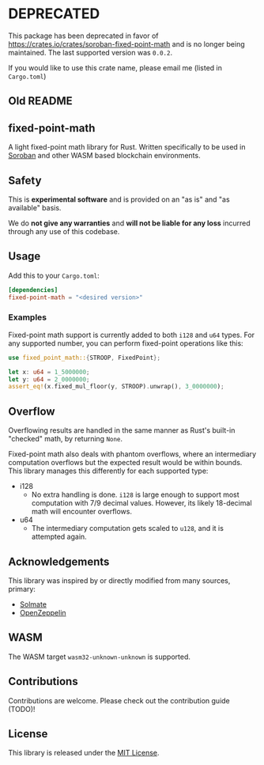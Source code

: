 # DEPRECATED

This package has been deprecated in favor of https://crates.io/crates/soroban-fixed-point-math and is no longer being maintained. The last supported version was `0.0.2`.

If you would like to use this crate name, please email me (listed in `Cargo.toml`)

## Old README

## fixed-point-math
A light fixed-point math library for Rust. Written specifically to be used in [Soroban](https://soroban.stellar.org/) and other WASM based blockchain environments.

## Safety
This is **experimental software** and is provided on an "as is" and "as available" basis.

We do **not give any warranties** and **will not be liable for any loss** incurred through any use of this codebase.

## Usage
Add this to your `Cargo.toml`:

```toml
[dependencies]
fixed-point-math = "<desired version>"
```

### Examples
Fixed-point math support is currently added to both `i128` and `u64` types. For any supported number, you can perform fixed-point operations like this:

```rust
use fixed_point_math::{STROOP, FixedPoint};

let x: u64 = 1_5000000;
let y: u64 = 2_0000000;
assert_eq!(x.fixed_mul_floor(y, STROOP).unwrap(), 3_0000000);
```

## Overflow
Overflowing results are handled in the same manner as Rust's built-in "checked" math, by returning `None`.

Fixed-point math also deals with phantom overflows, where an intermediary computation overflows but the expected result would be within bounds. This library manages this differently for each supported type:
* i128
    * No extra handling is done. `i128` is large enough to support most computation with 7/9 decimal values. However, its likely 18-decimal math will encounter overflows.
* u64
    * The intermediary computation gets scaled to `u128`, and it is attempted again.

## Acknowledgements
This library was inspired by or directly modified from many sources, primary:
- [Solmate](https://github.com/transmissions11/solmate)
- [OpenZeppelin](https://github.com/OpenZeppelin/openzeppelin-contracts)

## WASM
The WASM target `wasm32-unknown-unknown` is supported.

## Contributions
Contributions are welcome. Please check out the contribution guide (TODO)!

## License
This library is released under the [MIT License](../LICENSE).
